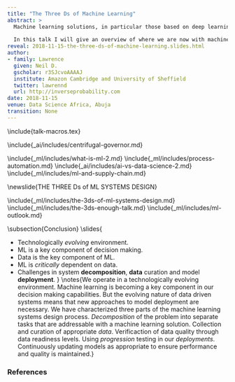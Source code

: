 ```yaml
---
title: "The Three Ds of Machine Learning"
abstract: >
  Machine learning solutions, in particular those based on deep learning methods, form an underpinning of the current revolution in “artificial intelligence” that has dominated popular press headlines and is having a significant influence on the wider tech agenda.
  
  In this talk I will give an overview of where we are now with machine learning solutions, and what challenges we face both in the near and far future. These include practical application of existing algorithms in the face of the need to explain decision making, mechanisms for improving the quality and availability of data, dealing with large unstructured datasets.
reveal: 2018-11-15-the-three-ds-of-machine-learning.slides.html
author:
- family: Lawrence
  given: Neil D.
  gscholar: r3SJcvoAAAAJ
  institute: Amazon Cambridge and University of Sheffield
  twitter: lawrennd
  url: http://inverseprobability.com
date: 2018-11-15
venue: Data Science Africa, Abuja
transition: None
---
```


\include{talk-macros.tex}


\include{_ai/includes/centrifugal-governor.md}

<!--include{_ai/includes/embodiment-factors-short.md}-->
<!--include{../_data-science/includes/evolved-relationship.md}
include{../_ml/includes/what-does-machine-learning-do.md}-->

\include{_ml/includes/what-is-ml-2.md}
\include{_ml/includes/process-automation.md}
\include{_ai/includes/ai-vs-data-science-2.md}
\include{_ml/includes/ml-and-supply-chain.md}
<!--include{_ml/includes/or-control-econometrics-statistics-ml.md}-->


\newslide{THE THREE Ds of ML SYSTEMS DESIGN}

\include{_ml/includes/the-3ds-of-ml-systems-design.md}
\include{_ml/includes/the-3ds-enough-talk.md}
\include{_ml/includes/ml-outlook.md}

\subsection{Conclusion}
\slides{
* Technologically *evolving* environment.
* ML is a key component of decision making.
* Data is the key component of ML.
* ML is *critically* dependent on data.
* Challenges in system **decomposition**, **data** curation and model **deployment**. 
}
\notes{We operate in a technologically evolving environment. Machine learning is becoming a key component in our decision making capabilities. But the evolving nature of data driven systems means that new approaches to model deployment are necessary. We have characterized three parts of the machine learning systems design process. *Decomposition* of the problem into separate tasks that are addressable with a machine learning solution. Collection and curation of appropriate *data*. Verificaction of data quality through data readiness levels. Using *progression* testing in our *deployments*. Continuously updating models as appropriate to ensure performance and quality is maintained.}

### References






